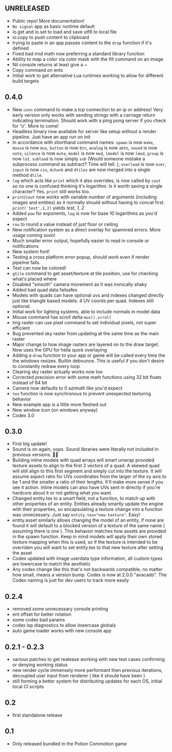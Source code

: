 ## UNRELEASED

- Public repo! More documentation!
- `No signal` app as basic runtime default
- io.get and io.set to load and save utf8 to local file
- io.copy to push content to clipboard
- trying to paste in an app passes content to the `drop` function if it's defined
- Fixed bad irnd math now preferring a standard library function
- Ability to map a color via color mask with the fill command on an image
- Nil console returns at least give a ~
- Copy command on ents
- Initial work to get alternative Lua runtimes working to allow for different build targets

## 0.4.0

- New `conn` command to make a tcp connection to an ip or address! Very early version only works with sending strings with a carriage return indicating termination. Should work with a ping pong server if you check for '\r'. More to come!
- Headless binary now available for server like setup without a render pipeline. Just have an app run on init
- In accordance with shorthand command names: `spawn` is now `make`, `mouse` is now `mus`, `button` is now `btn`, `analog` is now `abtn`, `sound` is now `note`, `silence` is now `mute`, `model` is now `mod`, `lmodel` is now `lmod`, `group` is now `lot`. `subload` is now simply `sub` (Would someone mistake a subprocess command as subtract? Time will tell. ), `overload` is now `over`, `input` is now `cin`, `dchunk` and `dtiles` are now merged into a single method `dtile`.
- `log` which acts like `print` which it also overrides, is now called by `cout` so no one is confused thinking it's logarithm. Is it worth saving a single character? Yes. `print` still works too.
- `print`/`cout` now works with variable number of arguments (including images and entities) as it normally should without having to concat first. `print('test',1,2)` yields _test, 1, 2_
- Added `pow` for exponents, `log` is now for base 10 logarithms as you'd expect
- `rou` to round a value instead of just floor or ceiling
- New notification system as a direct overlay for spammed errors. More usage coming soon!
- Much smaller error output, hopefully easier to read in console or notifications
- New system font!
- Testing a cross platform error popup, should work even if render pipeline fails.
- Text can now be colored!
- `gtile` command to get asset/texture at tile position, use for checking what's placed where
- Disabled "smooth" camera movement as it was ironically shaky
- Added bad quad data failsafes
- Models with quads can have optional uvs and indexes changed directly just like triangle based models. 4 UV coords per quad. Indexes still optional.
- Initial work for lighting systems, able to include normals in model data
- Mouse command has scroll delta `mus().scroll`
- Img raster can use pixel command to set individual pixels, not super efficient
- Bug prevented sky raster from updating at the same time as the main raster
- Major change to how image rasters are layered on to the draw target. Now uses the GPU for hella quick overlaying
- Adding a `draw` function to your app or game will be called every time the the windows resizes. Builtin debounce. This is useful if you don't desire to constantly redraw every loop
- Clearing sky raster actually works now too
- Corrected precision error with some math functions using 32 bit floats instead of 64 bit
- Camera now defaults to 0 azimuth like you'd expect
- `tex` function is now synchronous to prevent unexpected texturing behavior
- New example app is a little more fleshed out
- New window icon (on windows anyway)
- Codex 3.0

## 0.3.0

- First big update!
- Sound is on again, oops. Sound libraries were literally not included in previous versions. 🤦‍♂️
- Building inline models with quad arrays will smart unwrap provided texture assets to align to the first 2 vectors of a quad. A skewed quad will still align to this first segment and simply cut into the texture. It will assume aspect ratio for UVs coordinates from the larger of the xy axis to be 1 and the smaller a ratio of their lengths. It'll make more sense if you see it action. Inline models can also have UVs sent in directly if you're hardcore about it or not getting what you want.
- Changed entity.tex to a smart field, not a function, to match up with other properties of an entity. Entities already smartly update the engine with their properties, so encapsulating a texture change into a function was unnecessary. Just say `entity.tex="new texture"`. Easy!
- entity.asset similarly allows changing the model of an entity, if none are found it will default to a blocked version of a texture of the same name ( assuming there is one ). This behavior matches how assets are provided in the spawn function. Keep in mind models will apply their own stored texture mapping when this is used, so if the texture is intended to be overriden you will want to set entity.tex to that new texture after setting the asset
- Codex updated with image userdata type information, all custom types are lowercase to match the aesthetic
- Any codex change like this that's not backwards compatible, no matter how small, means a version bump. Codex is now at 2.0.0 "avacado". The Codex naming is just for dev users to track more easily

## 0.2.4

- removed some unnecessary console printing
- ent offset for better rotation
- some codex bad params
- codex lsp diagnostics to allow lowercase globals
- auto game loader works with new console app

## 0.2.1 - 0.2.3

- various patches to get realease working with new test cases confirming or denying working status
- new render cycle immensely more performant then previous iterations, decoupled user input from renderer ( like it should have been )
- still forming a better system for distributing updates for each OS, initial local CI scripts

## 0.2

- first standalone release

## 0.1

- Only released bundled in the Potion Commotion game
